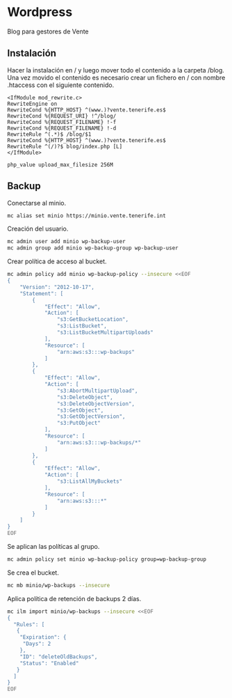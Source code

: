 # Wordpress

Blog para gestores de Vente

## Instalación
Hacer la instalación en / y luego mover todo el contenido a la carpeta /blog. 
Una vez movido el contenido es necesario crear un fichero en / con nombre .htaccess con el siguiente contenido.

```
<IfModule mod_rewrite.c>
RewriteEngine on
RewriteCond %{HTTP_HOST} ^(www.)?vente.tenerife.es$
RewriteCond %{REQUEST_URI} !^/blog/
RewriteCond %{REQUEST_FILENAME} !-f
RewriteCond %{REQUEST_FILENAME} !-d
RewriteRule ^(.*)$ /blog/$1
RewriteCond %{HTTP_HOST} ^(www.)?vente.tenerife.es$
RewriteRule ^(/)?$ blog/index.php [L] 
</IfModule>

php_value upload_max_filesize 256M
```

## Backup

Conectarse al minio.

```bash
mc alias set minio https://minio.vente.tenerife.int
```

Creación del usuario.

```bash
mc admin user add minio wp-backup-user
mc admin group add minio wp-backup-group wp-backup-user
```

Crear política de acceso al bucket.

```bash
mc admin policy add minio wp-backup-policy --insecure <<EOF
{
    "Version": "2012-10-17",
    "Statement": [
        {
            "Effect": "Allow",
            "Action": [
                "s3:GetBucketLocation",
                "s3:ListBucket",
                "s3:ListBucketMultipartUploads"
            ],
            "Resource": [
                "arn:aws:s3:::wp-backups"
            ]
        },
        {
            "Effect": "Allow",
            "Action": [
                "s3:AbortMultipartUpload",
                "s3:DeleteObject",
                "s3:DeleteObjectVersion",
                "s3:GetObject",
                "s3:GetObjectVersion",
                "s3:PutObject"
            ],
            "Resource": [
                "arn:aws:s3:::wp-backups/*"
            ]
        },
        {
            "Effect": "Allow",
            "Action": [
                "s3:ListAllMyBuckets"
            ],
            "Resource": [
                "arn:aws:s3:::*"
            ]
        }
    ]
}
EOF
```

Se aplican las políticas al grupo.

```bash
mc admin policy set minio wp-backup-policy group=wp-backup-group
```

Se crea el bucket.

```bash
mc mb minio/wp-backups --insecure
```

Aplica política de retención de backups 2 días.

```bash
mc ilm import minio/wp-backups --insecure <<EOF
{
  "Rules": [
   {
    "Expiration": {
     "Days": 2
    },
    "ID": "deleteOldBackups",
    "Status": "Enabled"
   }
  ]
}
EOF
```